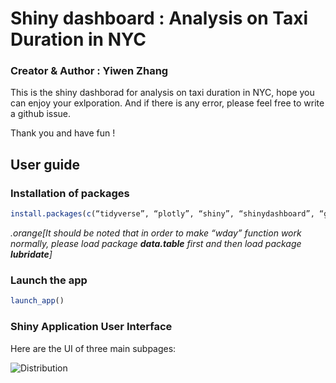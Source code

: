 # Shiny dashboard : Analysis on Taxi Duration in NYC


### Creator & Author : Yiwen Zhang

This is the shiny dashborad for analysis on taxi duration in NYC, hope you can enjoy your exlporation.
And if there is any error, please feel free to write a github issue. 

Thank you and have fun !

## User guide

### Installation of packages

```r
install.packages(c(“tidyverse”, “plotly”, “shiny”, “shinydashboard”, “ggplot2”, “scales”, “grid”, “corrplot”, “alluvial”, “dplyr”, “readr”, “data.table”, “tibble”, “tidyr”, “stringr”, “forcats”, “lubridate”, “geosphere”, “leaflet”, “maps”, “shinythemes”, “bookdown”))
```
_.orange[It should be noted that in order to make “wday” function work normally, please load package **data.table** first and then load package **lubridate**]_

### Launch the app

``` r
launch_app()
```

### Shiny Application User Interface

Here are the UI of three main subpages:

![Distribution](man/figures/distribution.jpeg)
